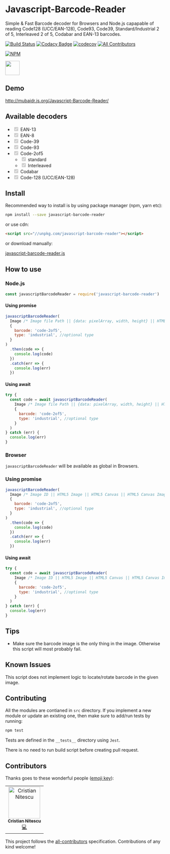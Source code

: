 # Javascript-Barcode-Reader

Simple & Fast Barcode decoder for Browsers and Node.js capapable of reading Code128 (UCC/EAN-128), Code93, Code39, Standard/Industrial 2 of 5, Interleaved 2 of 5, Codabar and EAN-13 barcodes.

[![Build Status](https://travis-ci.org/mubaidr/Javascript-Barcode-Reader.svg?branch=master)](https://travis-ci.org/mubaidr/Javascript-Barcode-Reader)
[![Codacy Badge](https://api.codacy.com/project/badge/Grade/adf93fc22bd3479da66f3d4c74a0b95f)](https://app.codacy.com/app/mubaidr/Javascript-Barcode-Reader?utm_source=github.com&utm_medium=referral&utm_content=mubaidr/Javascript-Barcode-Reader&utm_campaign=Badge_Grade_Dashboard)
[![codecov](https://codecov.io/gh/mubaidr/Javascript-Barcode-Reader/branch/master/graph/badge.svg)](https://codecov.io/gh/mubaidr/Javascript-Barcode-Reader)
[![All Contributors](https://img.shields.io/badge/all_contributors-1-orange.svg?style=flat-square)](#contributors)

[![NPM](https://nodei.co/npm/javascript-barcode-reader.png)](https://nodei.co/npm/javascript-barcode-reader/)

<a href="https://patreon.com/mubaidr">
  <img src="https://c5.patreon.com/external/logo/become_a_patron_button@2x.png" height="45">
</a>

## Demo

http://mubaidr.js.org/Javascript-Barcode-Reader/

## Available decoders

<ul>
<li><input type="checkbox" disabled checked> EAN-13</li>
<li><input type="checkbox" disabled checked> EAN-8</li>
<li><input type="checkbox" disabled checked> Code-39</li>
<li><input type="checkbox" disabled checked> Code-93</li>
<li><input type="checkbox" disabled checked> Code-2of5
  <ul>
    <li><input type="checkbox" disabled checked> standard</li>
    <li><input type="checkbox" disabled checked> Interleaved</li>
  </ul>
</li>
<li><input type="checkbox" disabled checked> Codabar</li>
<li><input type="checkbox" disabled checked> Code-128 (UCC/EAN-128)</li>
</ul>

## Install

Recommended way to install is by using package manager (npm, yarn etc):

```bash
npm install --save javascript-barcode-reader
```

or use cdn:

```html
<script src="//unpkg.com/javascript-barcode-reader"></script>
```

or download manually:

[javascript-barcode-reader.js](https://unpkg.com/javascript-barcode-reader)

## How to use

### Node.js

```js
const javascriptBarcodeReader = require('javascript-barcode-reader')
```

#### Using promise

```js
javascriptBarcodeReader(
  Image /* Image file Path || {data: pixelArray, width, height} || HTML5 Canvas ImageData */,
  {
    barcode: 'code-2of5',
    type: 'industrial', //optional type
  }
)
  .then(code => {
    console.log(code)
  })
  .catch(err => {
    console.log(err)
  })
```

#### Using await

```js
try {
  const code = await javascriptBarcodeReader(
    Image /* Image file Path || {data: pixelArray, width, height} || HTML5 Canvas ImageData */,
    {
      barcode: 'code-2of5',
      type: 'industrial', //optional type
    }
  )
} catch (err) {
  console.log(err)
}
```

### Browser

`javascriptBarcodeReader` will be available as global in Browsers.

### Using promise

```js
javascriptBarcodeReader(
  Image /* Image ID || HTML5 Image || HTML5 Canvas || HTML5 Canvas ImageData || Image URL */,
  {
    barcode: 'code-2of5',
    type: 'industrial', //optional type
  }
)
  .then(code => {
    console.log(code)
  })
  .catch(err => {
    console.log(err)
  })
```

#### Using await

```js
try {
  const code = await javascriptBarcodeReader(
    Image /* Image ID || HTML5 Image || HTML5 Canvas || HTML5 Canvas ImageData || Image URL */,
    {
      barcode: 'code-2of5',
      type: 'industrial', //optional type
    }
  )
} catch (err) {
  console.log(err)
}
```

## Tips

- Make sure the barcode image is the only thing in the image. Otherwise this script will most probably fail.

## Known Issues

This script does not implement logic to locate/rotate barcode in the given image.

## Contributing

All the modules are contianed in `src` directory. If you implement a new module or update an existing one, then make sure to add/run tests by running:

```bash
npm test
```

Tests are defined in the `__tests__` directory using `Jest`.

There is no need to run build script before creating pull request.

## Contributors

Thanks goes to these wonderful people ([emoji key](https://allcontributors.org/docs/en/emoji-key)):

<!-- ALL-CONTRIBUTORS-LIST:START - Do not remove or modify this section -->
<!-- prettier-ignore -->
<table><tr><td align="center"><a href="https://github.com/nitescuc"><img src="https://avatars0.githubusercontent.com/u/1108077?v=4" width="100px;" alt="Cristian Nitescu"/><br /><sub><b>Cristian Nitescu</b></sub></a><br /><a href="https://github.com/mubaidr/Javascript-Barcode-Reader/commits?author=nitescuc" title="Code">💻</a></td></tr></table>

<!-- ALL-CONTRIBUTORS-LIST:END -->

This project follows the [all-contributors](https://github.com/all-contributors/all-contributors) specification. Contributions of any kind welcome!
